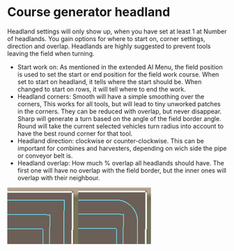 # Course generator headland


Headland settings will only show up, when you have set at least 1 at Number of headlands.
You gain options for where to start on, corner settings, direction and overlap.
Headlands are highly suggested to prevent tools leaving the field when turning.



- Start work on: As mentioned in the extended AI Menu, the field position is used to set the start or end position for the field work course.
When set to start on headland, it tells where the start should be. When changed to start on rows, it will tell where to end the work.
- Headland corners: Smooth will have a simple smoothing over the corners, This works for all tools, but will lead to tiny unworked patches in the corners.
They can be reduced with overlap, but never disappear. Sharp will generate a turn based on the angle of the field border angle.
Round will take the current selected vehicles turn radius into account to have the best round corner for that tool.
- Headland direction: clockwise or counter-clockwise. This can be important for combines and harvesters, depending on wich side the pipe or conveyor belt is.
- Headland overlap: How much % overlap all headlands should have. The first one will have no overlap with the field border, but the inner ones will overlap with their neighbour.


![Image](../assets/images/sharproundcorner_0_0_330_130.png)

